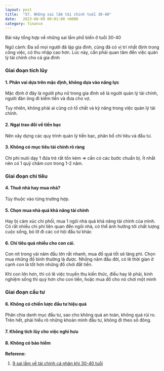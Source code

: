 ```yaml
---
layout: post
title:  "57. Những sai lầm tài chính tuổi 30-40"
date:   2023-08-09 00:01:00 +0000
category: finance
---
```

Bài này tổng hợp về những sai lầm phổ biến ở tuổi 30-40

Ngữ cảnh: Đa số mọi người đã lập gia đình, cũng đã có vị trí nhất định trong công việc, có thu nhập cao hơn. Lúc này, cần phải quan tâm đến việc quản lý tài chính cho cả gia đình 

### Giai đoạn tích lũy 
#### 1. Phân vai dựa trên mặc định, không dựa vào năng lực

Mặc định ở đây là người phụ nữ trong gia đình sẽ là người quản lý tài chính, người đàn ông đi kiếm tiền và đưa cho vợ.

Tuy nhiên, không phải ai cũng có tố chất và kỹ năng trong việc quản lý tài chính.

#### 2. Ngại trao đổi về tiền bạc

Nên xây dựng các quy trình quản lý tiền bạc, phân bổ chi tiêu và đầu tư.

#### 3. Không có mục tiêu tài chính rõ ràng

Chi phí nuôi dạy 1 đứa trẻ rất tốn kém => cần có các bước chuẩn bị. Ít nhất nên có 1 quỹ chăm con trong 1-2 năm.

### Giai đoạn chi tiêu 
#### 4. Thuê nhà hay mua nhà? 
Tùy thuộc vào từng trường hợp.

#### 5. Chọn mua nhà quá khả năng tài chính 

Hay bị cảm xúc chi phối, mua 1 ngôi nhà quá khả năng tài chính của mình. Có rất nhiều chi phí liên quan đến ngôi nhà, có thể ảnh hưởng tới chất lượng cuộc sống, bỏ lỡ đi các cơ hội đầu tư khác 

#### 6. Chi tiêu quá nhiều cho con cái. 

Con nít trong vài năm đầu lớn rất nhanh, mua đồ quá tốt sẽ lãng phí. Chọn mua những đồ bình thường là được. Những năm đầu đời, có lẽ thời gian ở cạnh con là tốt hơn những đồ chơi đắt tiền.

Khi con lớn hơn, thì có lẽ việc truyền thụ kiến thức, điều hay lẽ phải, kinh nghiệm sống thì quý hơn cho con tiền, hoặc mua đồ cho nó chơi một mình

### Giai đoạn cầu tư
#### 6. Không có chiến lược đầu tư hiệu quả

Phân chia danh mục đầu tư, sao cho không quá an toàn, không quá rủi ro. Trên hết, phải hiểu rõ những khoản mình đầu tư, không đi theo số đông.

#### 7. Không tích lũy cho việc nghỉ hưu

#### 8. Không có bảo hiểm

**Referene:** 
1. [9 sai lầm về tài chính cá nhân khi 30-40 tuổi](https://www.youtube.com/watch?v=HjuGeuQwNIs&t=1130s)

